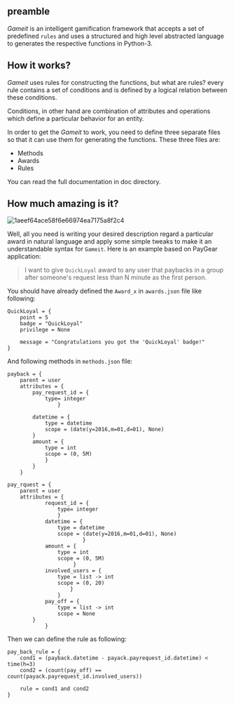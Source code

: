 ## preamble

*Gameit* is an intelligent gamification framework that accepts a set of predefined `rules` and uses a structured and high level abstracted language to generates the respective functions in Python-3.


## How it works?

*Gameit* uses rules for constructing the functions, but what are rules? every rule contains a set of conditions and is defined by a logical relation between these conditions.

Conditions, in other hand are combination of attributes and operations which define a particular behavior for an entity.


In order to get the *Gameit* to work, you need to define three separate files so that it can use them for generating the functions. These three files are:

   - Methods
   - Awards
   - Rules

You can read the full documentation in doc directory.


## How much amazing is it? 

![1aeef64ace58f6e66974ea7175a8f2c4](https://cloud.githubusercontent.com/assets/5694520/26025539/4ea235aa-37ff-11e7-8e65-62cf261703d8.jpg)


Well, all you need is writing your desired description regard a particular award in natural language and apply some simple tweaks to make it an understandable syntax for `Gameit`. Here is an example based on PayGear application:


> I want to give `QuickLoyal` award to any user that paybacks in a group after someone's request less than N minute as the first person.

You should have already defined the `Award_x` in `awards.json` file like following:

```
QuickLoyal = {
	point = 5
	badge = "QuickLoyal"
	privilege = None

	message = "Congratulations you got the 'QuickLoyal' badge!"
}

```

And following methods in `methods.json` file:

```
payback = {
	parent = user
	attributes = {
		pay_request_id = {
			type= integer
				}

		datetime = {
			type = datetime
			scope = (date(y=2016,m=01,d=01), None)
		}
		amount = {
			type = int
			scope = (0, 5M)
			}
		}
	}

pay_rquest = {
	parent = user
	attributes = {
			request_id = {
				type= integer
				}
			datetime = {
				type = datetime
				scope = (date(y=2016,m=01,d=01), None)
						}
			amount = {
				type = int
				scope = (0, 5M)
					 }
			involved_users = {
				type = list -> int
				scope = (0, 20)
					}
				}
			pay_off = {
				type = list -> int
				scope = None
		}
			}

```

Then we can define the rule as following:

```
pay_back_rule = {
	cond1 = (payback.datetime - payack.payrequest_id.datetime) < time(h=3)
	cond2 = (count(pay_off) == count(payack.payrequest_id.involved_users))

	rule = cond1 and cond2
}

```